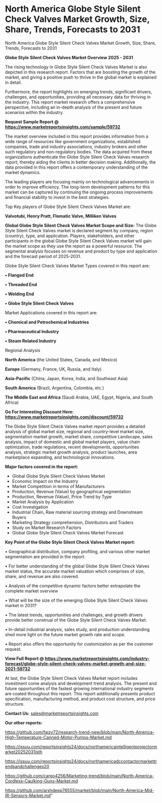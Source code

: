 # North America Globe Style Silent Check Valves Market Growth, Size, Share, Trends, Forecasts to 2031
North America Globe Style Silent Check Valves Market Growth, Size, Share, Trends, Forecasts to 2031

<Strong> Globe Style Silent Check Valves Market Overview 2025 - 2031</strong>

The rising technology in Globe Style Silent Check Valves Market is also depicted in this research report. Factors that are boosting the growth of the market, and giving a positive push to thrive in the global market is explained in detail.

Furthermore, the report highlights on emerging trends, significant drivers, challenges, and opportunities, providing all necessary data for thriving in the industry. This report market research offers a comprehensive perspective, including an in-depth analysis of the present and future scenarios within the industry.

<strong>Request Sample Report @ <a href=https://www.marketreportsinsights.com/sample/59732>https://www.marketreportsinsights.com/sample/59732</a></strong>

The market overview included in this report provides information from a wide range of resources like government organizations, established companies, trade and industry associations, industry brokers and other such regulatory and non-regulatory bodies. The data acquired from these organizations authenticate the Globe Style Silent Check Valves research report, thereby aiding the clients in better decision making. Additionally, the data provided in this report offers a contemporary understanding of the market dynamics.

The leading players are focusing mainly on technological advancements in order to improve efficiency. The long-term development patterns for this market can be captured by continuing the ongoing process improvements and financial stability to invest in the best strategies.

Top Key players of Globe Style Silent Check Valves Market are:

<strong>Valvotubi, Henry Pratt, Flomatic Valve, Milliken Valves</strong>

<strong><b>Global Globe Style Silent Check Valves Market Scope and Size:</b></strong>
The Globe Style Silent Check Valves market is declared segment by company, region (country), type, and application. Players, stakeholders, and other participants in the global Globe Style Silent Check Valves market will gain the market scope as they use the report as a powerful resource. The segmental analysis focuses on revenue and product by type and application and the forecast period of 2025-2031.

Globe Style Silent Check Valves Market Types covered in this report are:

<strong>• Flanged End

• Threaded End

• Welding End

• Globe Style Silent Check Valves</strong>

Market Applications covered in this report are:

<strong>• Chemical and Petrochemical Industries

• Pharmaceutical Industry

• Steam Related Industry</strong> 

Regional Analysis

<strong>North America</strong> (the United States, Canada, and Mexico)

<strong>Europe</strong> (Germany, France, UK, Russia, and Italy)

<strong>Asia-Pacific</strong> (China, Japan, Korea, India, and Southeast Asia)

<strong>South America</strong> (Brazil, Argentina, Colombia, etc.)

<strong>The Middle East and Africa</strong> (Saudi Arabia, UAE, Egypt, Nigeria, and South Africa)

<strong>Go For Interesting Discount Here: <a href=https://www.marketreportsinsights.com/discount/59732>https://www.marketreportsinsights.com/discount/59732</a></strong>

The Globe Style Silent Check Valves market report provides a detailed analysis of global market size, regional and country-level market size, segmentation market growth, market share, competitive Landscape, sales analysis, impact of domestic and global market players, value chain optimization, trade regulations, recent developments, opportunities analysis, strategic market growth analysis, product launches, area marketplace expanding, and technological innovations.

<strong><b>Major factors covered in the report:</b></strong>
<ul>
  <li>Global Globe Style Silent Check Valves Market </li>
  <li>Economic Impact on the Industry</li>
  <li>Market Competition in terms of Manufacturers</li>
  <li>Production, Revenue (Value) by geographical segmentation</li>
  <li>Production, Revenue (Value), Price Trend by Type</li>
  <li>Market Analysis by Application</li>
  <li>Cost Investigation</li>
  <li>Industrial Chain, Raw material sourcing strategy and Downstream Buyers</li>
  <li>Marketing Strategy comprehension, Distributors and Traders</li>
  <li>Study on Market Research Factors</li>
  <li>Global Globe Style Silent Check Valves Market Forecast</li>
</ul>

<strong><b>Key Point of the Globe Style Silent Check Valves Market report:</b></strong>

• Geographical distribution, company profiling, and various other market segmentation are provided in the report.

• For better understanding of the global Globe Style Silent Check Valves market status, the accurate market valuation which comprises of size, share, and revenue are also covered.

• Analysis of the competitive dynamic factors better extrapolate the complete market overview

• What will be the size of the emerging Globe Style Silent Check Valves market in 2031?

• The latest trends, opportunities and challenges, and growth drivers provide better construal of the Globe Style Silent Check Valves Market.

• In-detail industrial analysis, sales study, and production understanding shed more light on the future market growth rate and scope.

• Report also offers the opportunity for customization as per the customer request.

<strong><b>View Full Report @ <a href=https://www.marketreportsinsights.com/industry-forecast/globe-style-silent-check-valves-market-growth-and-size-2021-59732>https://www.marketreportsinsights.com/industry-forecast/globe-style-silent-check-valves-market-growth-and-size-2021-59732</a></b></strong>


At last, the Globe Style Silent Check Valves Market report includes investment come analysis and development trend analysis. The present and future opportunities of the fastest growing international industry segments are coated throughout this report. This report additionally presents product specification, manufacturing method, and product cost structure, and price structure.

<strong>Contact Us:</strong>
sales@marketreportsinsights.com

<strong>Our other reports:</strong>

<a href=https://github.com/faizy72/research-trend-new/blob/main/North-America-High-Temperature-Canned-Motor-Pumps-Market.md>https://github.com/faizy72/research-trend-new/blob/main/North-America-High-Temperature-Canned-Motor-Pumps-Market.md</a>

<a href=https://issuu.com/reportsinsights24/docs/northamericaintelligentprojectormarket20252031isth>https://issuu.com/reportsinsights24/docs/northamericaintelligentprojectormarket20252031isth</a>

<a href=https://issuu.com/reportsinsights24/docs/northamericadccontactormarkettrendsandchallenges20>https://issuu.com/reportsinsights24/docs/northamericadccontactormarkettrendsandchallenges20</a>

<a href=https://github.com/cargo4256/Marketing-trend/blob/main/North-America-Cordless-Caulking-Guns-Market.md>https://github.com/cargo4256/Marketing-trend/blob/main/North-America-Cordless-Caulking-Guns-Market.md</a>

<a href=https://github.com/arshdeep76555/market/blob/main/North-America-Mid-IR-Sensors-Market.md>https://github.com/arshdeep76555/market/blob/main/North-America-Mid-IR-Sensors-Market.md</a>"

